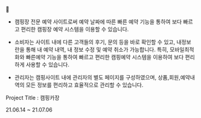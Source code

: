  💙
- 캠핑장 전문 예약 사이트로써 예약 날짜에 따른 빠른 예약 기능을 통하여 보다 빠르고 편리한 캠핑장 예약 시스템을 이용할 수 있습니다. 

- 소비자는 사이트 내에 다른 고객들의 후기, 문의 등을 바로 확인할 수 있고, 내정보란을 통해 내 예약 내역, 내 정보 수정 및 예약 취소가 가능합니다. 
   특히, 모바일최적화와 빠른예약 기능을 통하여 빠르고 편리한 캠핑예약 시스템을 이용하여 보다 편리하게 사용할 수 있습니다.

- 관리자는 캠핑사이트 내에 관리자의 별도 페이지를 구성하였으며, 상품,회원,예약내역의 모든 정보를 편리하고 효율적으로 관리할 수 있습니다.

Project Title : 캠핑카장

21.06.14 ~ 21.07.06
